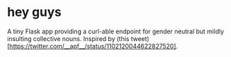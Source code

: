 # hey guys

A tiny Flask app providing a curl-able endpoint for gender neutral but mildly insulting collective nouns.
Inspired by (this tweet)[https://twitter.com/__apf__/status/1102120044622827520].
